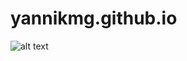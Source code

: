 # yannikmg.github.io

![alt text](https://user-images.githubusercontent.com/49191763/55619645-6a819200-5799-11e9-9ad6-42222fbb9fec.JPG)
